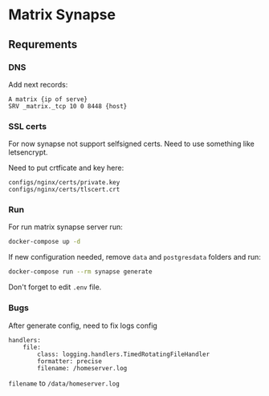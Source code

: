 # Matrix Synapse

## Requrements

### DNS

Add next records:

```
A matrix {ip of serve} 
SRV _matrix._tcp 10 0 8448 {host}
```

### SSL certs

For now synapse not support selfsigned certs. Need to use something like letsencrypt.

Need to put crtficate and key here:

```
configs/nginx/certs/private.key 
configs/nginx/certs/tlscert.crt 
```

### Run

For run matrix synapse server run:

```bash
docker-compose up -d
```

If new configuration needed, remove `data` and `postgresdata` folders and run:

```bash
docker-compose run --rm synapse generate
```

Don't forget to edit `.env` file.

### Bugs

After generate config, need to fix logs config


```
handlers:
    file:
        class: logging.handlers.TimedRotatingFileHandler
        formatter: precise
        filename: /homeserver.log
```

`filename` to `/data/homeserver.log`